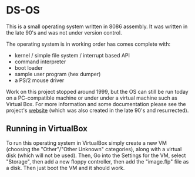 DS-OS
=====

This is a small operating system written in 8086 assembly.
It was written in the late 90's and was not under version
control.

The operating system is in working order has comes complete
with:

* kernel / simple file system / interrupt based API
* command interpreter
* boot loader
* sample user program (hex dumper)
* a PS/2 mouse driver

Work on this project stopped around 1999, but the OS can
still be run today on a PC-compatible machine or under
under a virtual machine such as Virtual Box.  For more
information and some documentation please see the project's
[website](http://www.itfromterabit.net/dsos) (which was
also created in the late 90's and resurrected).

Running in VirtualBox
---------------------

To run this operating system in VirtualBox simply create
a new VM (choosing the "Other"/"Other Unknown" categories),
along with a virtual disk (which will not be used).  Then,
Go into the Settings for the VM, select "Storage", then
add a new floppy controller, then add the "image.flp" file
as a disk.  Then just boot the VM and it should work.
